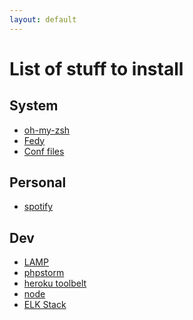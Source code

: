 ```yaml
---
layout: default
---
```


# List of stuff to install

## System
* [oh-my-zsh](system/ohmyzsh.html)
* [Fedy](system/fedy.html)
* [Conf files]()

## Personal
* [spotify]()

## Dev

* [LAMP]()
* [phpstorm]()
* [heroku toolbelt]()
* [node]()
* [ELK Stack]()